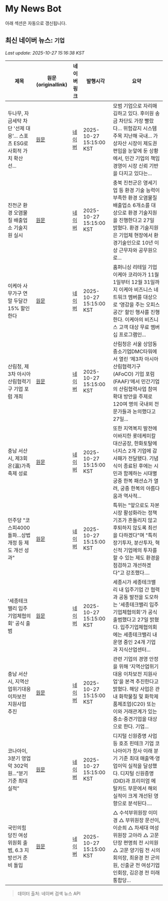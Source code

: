 # My News Bot

아래 섹션은 자동으로 갱신됩니다.

<!-- NEWS:START -->
## 최신 네이버 뉴스: `기업`
_Last update: 2025-10-27 15:16:38 KST_

| 제목 | 원문(originallink) | 네이버 링크 | 발행시각 | 요약 |
|---|---|---|---|---|
| 두나무, 자금세탁 차단 '선제 대응'… 스포츠 ESG로 사회적 가치 확산 선... | [원문](https://www.stnsports.co.kr/news/articleView.html?idxno=307347) | [네이버](https://m.sports.naver.com/general/article/450/0000146022) | 2025-10-27 15:15:00 KST | 모범 기업으로 자리매김하고 있다. 후이원 송금 차단도 가장 빨랐다… 위험감지 시스템 주목 지난해 국내... 가상자산 시장이 제도권 편입을 눈앞에 둔 상황에서, 민간 기업의 책임 경영이 시장 신뢰 기반을 다지고 있다는... |
| 진천군 환경 오염물질 배출업소 기술지원 실시 | [원문](https://www.ccdn.co.kr/news/articleView.html?idxno=1045467) | [네이버](https://www.ccdn.co.kr/news/articleView.html?idxno=1045467) | 2025-10-27 15:15:00 KST | 충북 진천군은 영세기업 등 환경 기술 능력이 부족한 환경 오염물질 배출업소 6개소를 대상으로 환경 기술지원을 진행한다고 27일 밝혔다. 환경 기술지원은 기업체 현장에서 환경기술인으로 10년 이상 근무자와 공무원으로... |
| 이케아 사무가구 연말 두달간 15% 할인한다 | [원문](https://www.hankyung.com/article/202510274756i) | [네이버](https://n.news.naver.com/mnews/article/015/0005202412?sid=101) | 2025-10-27 15:15:00 KST | 홈퍼니싱 리테일 기업 이케아 코리아가 11월 1일부터 12월 31일까지 이케아 비즈니스 네트워크 멤버를 대상으로 ‘영감을 주는 오피스 공간’ 할인 행사를 진행한다. 이케아의 비즈니스 고객 대상 무료 멤버십 프로그램인... |
| 산림청, 제3차 아시아산림협력기구 기업 포럼 개최 | [원문](https://www.dailian.co.kr/news/view/1564527/?sc=Naver) | [네이버](https://n.news.naver.com/mnews/article/119/0003017118?sid=101) | 2025-10-27 15:15:00 KST | 산림청은 서울 상암동 중소기업DMC타워에서 열린 ‘제3차 아시아산림협력기구(AFoCO) 기업 포럼(FAAF)’에서 민간기업의 산림협력사업 참여 확대 방안을 주제로 120여 명의 국내외 전문가들과 논의했다고 27일... |
| 충남 서산시, 제3회 온(溫)가족 축제 성료 | [원문](https://www.ccdn.co.kr/news/articleView.html?idxno=1045449) | [네이버](https://www.ccdn.co.kr/news/articleView.html?idxno=1045449) | 2025-10-27 15:15:00 KST | 또한 지역복지 발전에 이바지한 롯데케미칼 대산공장, 한화토탈에너지스 2개 기업에 감사패가 전달됐다. 기념식이 종료된 후에는 시민과 함께하는 시대별 궁중 한복 패션쇼가 열려, 궁중 한복의 아름다움과 역사적... |
| 민주당 "코스피4000 돌파…상법 개정 등 제도 개선 성과" | [원문](https://www.dailian.co.kr/news/view/1564518/?sc=Naver) | [네이버](https://n.news.naver.com/mnews/article/119/0003017117?sid=100) | 2025-10-27 15:15:00 KST | 특위는 "앞으로도 자본시장 활성화라는 정책 기조가 흔들리지 않고 후퇴하지 않도록 최선을 다하겠다"며 "특히 장기투자, 분산투자, 혁신적 기업에의 투자를 할 수 있는 제도 환경을 점검하고 개선하겠다"고 강조했다.... |
| '세종테크밸리 입주기업체협의회' 공식 출범 | [원문](https://www.ccdn.co.kr/news/articleView.html?idxno=1045478) | [네이버](https://www.ccdn.co.kr/news/articleView.html?idxno=1045478) | 2025-10-27 15:15:00 KST | 세종시가 세종테크밸리 내 입주기업 간 협력과 공동 발전을 도모하는 '세종테크밸리 입주기업체협의회'가 공식 출범했다고 27일 밝혔다. 입주기업체협의회에는 세종테크밸리 내 운영 중인 24개 기업과 지식산업센터... |
| 충남 서산시, 지역산업위기대응 이차보전 지원사업 추진 | [원문](https://www.ccdn.co.kr/news/articleView.html?idxno=1045431) | [네이버](https://www.ccdn.co.kr/news/articleView.html?idxno=1045431) | 2025-10-27 15:15:00 KST | 관련 기업의 경영 안정을 위해 '지역산업위기대응 이차보전 지원사업'을 본격 추진한다고 밝혔다. 해당 사업은 관내 화학물질 및 화학제품제조업(C20) 또는 이와 거래관계가 있는 중소·중견기업을 대상으로 한다. 기업... |
| 코나아이, 3분기 영업악 302억원...“분기 기준 최대 실적” | [원문](https://www.mk.co.kr/article/11452422) | [네이버](https://n.news.naver.com/mnews/article/009/0005579728?sid=101) | 2025-10-27 15:15:00 KST | 디지털 신원증명 사업 등 호조 핀테크 기업 코나아이가 창사 이래 분기 기준 최대 매출액·영업이익 실적을 달성했다. 디지털 신원증명(DID)과 프리미엄 메탈카드 부문에서 해외 실적이 크게 개선된 영향으로 분석된다.... |
| 국민의힘 당진 여성위원회 출범, 6.3 지방선거 준비 돌입 | [원문](https://www.ccdn.co.kr/news/articleView.html?idxno=1045476) | [네이버](https://www.ccdn.co.kr/news/articleView.html?idxno=1045476) | 2025-10-27 15:15:00 KST | △ 수석부위원장 이미경 △ 부위원장 문선이, 이순희 △ 차세대 여성위원장 고아라 △ 고문단장 편명희 전 시의원 △ 고문 양기림 전 시의회의장, 최윤경 전 군의원, 신출균 전 여성기업인회장, 김은경 전 미래통합당... |

> 데이터 출처: 네이버 검색 뉴스 API
<!-- NEWS:END -->
